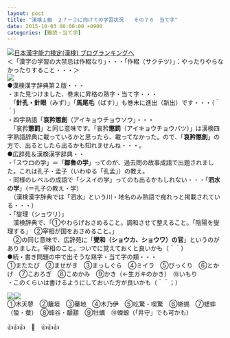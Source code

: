 ```yaml
---
layout: post
title: "漢検１級　２７－②に向けての学習状況　　その７６　当て字"
date: 2015-10-03 00:00:00 +0900
categories: [難読・当て字]
---
```


[![](/syuusyuu9701/assets/images/漢検１級-２７－②に向けての学習状況-その７６-当て字-br_c_3028_1.gif)](http://blog.with2.net/link.php?1659096:3028 "日本漢字能力検定(漢検) ブログランキングへ")[日本漢字能力検定(漢検) ブログランキングへ](http://blog.with2.net/link.php?1659096:3028)  
＜「漢字の学習の大禁忌は作輟なり」・・・「作輟（サクテツ）」：やったりやらなかったりすること・・・＞  
![](/syuusyuu9701/assets/images/漢検１級-２７－②に向けての学習状況-その７６-当て字-4eda2ca048c7616860299e170d873594.jpg)  
●漢検漢字辞典第２版・・・  
・また見つけました、巻末に昇格の熟字・当て字・・・  
　「**針孔・針眼**（みず）」「**馬尾毛**（ばす）」も巻末に進出（新出）です・・・（＾＾）  
・四字熟語「**哀矜懲創**（アイキョウチョウソウ」・・・  
　「哀矜**懲罰**」と同じ意味です。「哀矜**懲罰**（アイキョウチョウバツ）」は漢検四字熟語辞典に載っているかと思ったら、載ってなかった。ので、「**哀矜懲創**」の方で、出るとしたら出るかも知れませんね・・・。  
●広辞苑＆漢検漢字辞典・・  
・「スウロの学」＝「**鄒魯の学**」ってのが、過去問の故事成語で出題されました。これは孔子・孟子（いわゆる「孔孟」）の教え。  
・同様のレベルの成語で「シスイの学」ってのも出るかもしれない・・・「**泗水の学**」（＝孔子の教え・学）  
　（漢検漢字辞典では「泗水」という川・地名のみ熟語で痴れっと掲載されている・・・）  
・「燮理（ショウリ）」  
　漢検辞典で、「①やわらげおさめること。調和させて整えること。「陰陽を燮理する」　②宰相が国をおさめること。」  
　②の同じ意味で、広辞苑に「**燮和（ショウカ、ショウワ）の官**」というのがありました。宰相のこと。ついでに覚えておくと良いかも（＾＾）  
●続・書き問題の中で出そうな熟字・当て字の類・・・  
①またたび　②ませがき　③まっしぐら　④ミイラ　⑤びっくり　⑥とかげ　⑦こおろぎ　⑧こめかみ　⑨かき（←生ガキのかき）　⑩いもり  
・このくらいは書けるようにしておいた方が良いかも（＾＾；）  
  
![](/syuusyuu9701/assets/images/漢検１級-２７－②に向けての学習状況-その７６-当て字-2864cba817a06d8c43643e219859c46c.jpg)![](/syuusyuu9701/assets/images/漢検１級-２７－②に向けての学習状況-その７６-当て字-2864cba817a06d8c43643e219859c46c.jpg)  
①木天蓼　②籬垣　③驀地　④木乃伊　⑤吃驚・喫驚　⑥蜥蜴　⑦蟋蟀（蛩・蛬）　⑧蟀谷・顳顬　⑨牡蠣　⑩蠑螈（「井守」でも可かも）  
  
👍👍👍　🐑　👍👍👍  